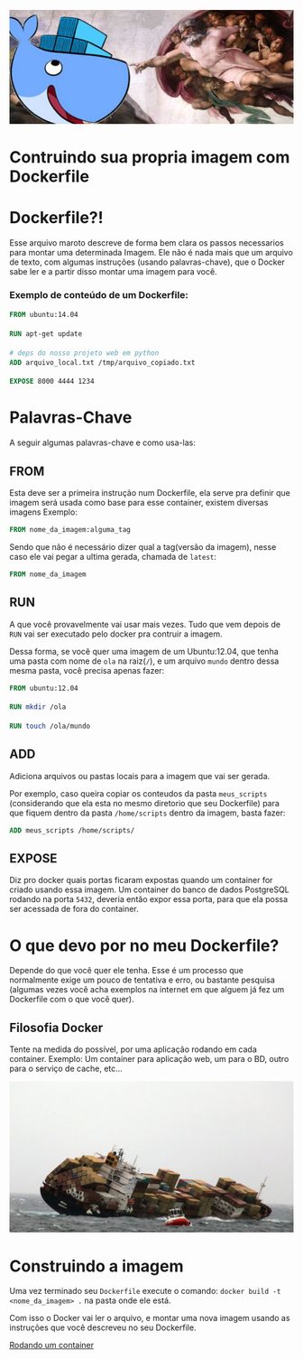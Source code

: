 ![Sua propria imagem](img/criando_imagem.png "Contruindo sua propria imagem.")
# Contruindo sua propria imagem com Dockerfile

# Dockerfile?!
Esse arquivo maroto descreve de forma bem clara os passos necessarios para montar uma determinada Imagem.
Ele não é nada mais que um arquivo de texto, com algumas instruções (usando palavras-chave), que o Docker sabe ler e a partir disso montar uma imagem para você.


### Exemplo de conteúdo de um Dockerfile:
```Dockerfile
FROM ubuntu:14.04

RUN apt-get update

# deps do nosso projeto web em python
ADD arquivo_local.txt /tmp/arquivo_copiado.txt

EXPOSE 8000 4444 1234
```


# Palavras-Chave
A seguir algumas palavras-chave e como usa-las:

## FROM
Esta deve ser a primeira instrução num Dockerfile, ela serve pra definir que imagem será usada como base para esse container, existem diversas imagens
Exemplo:
```Dockerfile
FROM nome_da_imagem:alguma_tag
```

Sendo que não é necessário dizer qual a tag(versão da imagem), nesse caso ele vai pegar a ultima gerada, chamada de `latest`:

```Dockerfile
FROM nome_da_imagem
```

## RUN
A que você provavelmente vai usar mais vezes. Tudo que vem depois de `RUN` vai ser executado pelo docker pra contruir a imagem.

Dessa forma, se você quer uma imagem de um Ubuntu:12.04, que tenha uma pasta com nome de `ola` na raiz(`/`), e um arquivo `mundo` dentro dessa mesma pasta, você precisa apenas fazer:

```Dockerfile
FROM ubuntu:12.04

RUN mkdir /ola

RUN touch /ola/mundo
```



## ADD
Adiciona arquivos ou pastas locais para a imagem que vai ser gerada.

Por exemplo, caso queira copiar os conteudos da pasta `meus_scripts` (considerando que ela esta no mesmo diretorio que seu Dockerfile) para que fiquem dentro da pasta `/home/scripts` dentro da imagem, basta fazer:
```Dockerfile
ADD meus_scripts /home/scripts/
```

## EXPOSE

Diz pro docker quais portas ficaram expostas quando um container for criado usando essa imagem.
Um container do banco de dados PostgreSQL rodando na porta `5432`, deveria então expor essa porta, para que ela possa ser acessada de fora do container.



# O que devo por no meu Dockerfile?

Depende do que você quer ele tenha. Esse é um processo que normalmente exige um pouco de tentativa e erro, ou bastante pesquisa (algumas vezes você acha exemplos na internet em que alguem já fez um Dockerfile com o que você quer).


## Filosofia Docker
Tente na medida do possível, por uma aplicação rodando em cada container.
Exemplo:
Um container para aplicação web, um para o BD, outro para o serviço de cache, etc...

![Desastre com containers](img/container_disaster.jpg "Desastre com containers")


# Construindo a imagem
Uma vez terminado seu `Dockerfile` execute o comando: `docker build -t <nome_da_imagem> .` na pasta onde ele está.

Com isso o Docker vai ler o arquivo, e montar uma nova imagem usando as instruções que você descreveu no seu Dockerfile.


[Rodando um container](rodando_container.md)
